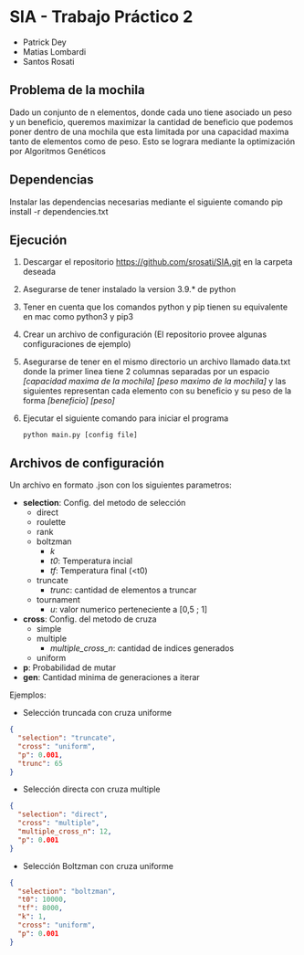 # SIA - Trabajo Práctico 2

- Patrick Dey
- Matias Lombardi
- Santos Rosati

## Problema de la mochila

Dado un conjunto de n elementos, donde cada uno tiene asociado un peso y un beneficio, queremos maximizar la cantidad de beneficio que podemos poner dentro de una mochila que esta limitada por una capacidad maxima tanto de elementos como de peso. Esto se lograra mediante la optimización por Algoritmos Genéticos

## Dependencias

Instalar las dependencias necesarias mediante el siguiente comando
pip install -r dependencies.txt

## Ejecución

1.  Descargar el repositorio https://github.com/srosati/SIA.git en la carpeta deseada
2.  Asegurarse de tener instalado la version 3.9.\* de python
3.  Tener en cuenta que los comandos python y pip tienen su equivalente en mac como python3 y pip3
4.  Crear un archivo de configuración (El repositorio provee algunas configuraciones de ejemplo)
5.  Asegurarse de tener en el mismo directorio un archivo llamado data.txt donde la primer linea tiene 2 columnas separadas por un espacio _[capacidad maxima de la mochila] [peso maximo de la mochila]_ y las siguientes representan cada elemento con su beneficio y su peso de la forma _[beneficio] [peso]_
6.  Ejecutar el siguiente comando para iniciar el programa

        python main.py [config file]

## Archivos de configuración

Un archivo en formato .json con los siguientes parametros:

- **selection**: Config. del metodo de selección
  - direct
  - roulette
  - rank
  - boltzman
    - _k_
    - _t0_: Temperatura incial
    - _tf_: Temperatura final (<t0)
  - truncate
    - _trunc_: cantidad de elementos a truncar
  - tournament
    - _u_: valor numerico perteneciente a [0,5 ; 1]
- **cross**: Config. del metodo de cruza
  - simple
  - multiple
    - _multiple_cross_n_: cantidad de indices generados
  - uniform
- **p**: Probabilidad de mutar
- **gen**: Cantidad minima de generaciones a iterar

Ejemplos:

- Selección truncada con cruza uniforme

```json
{
  "selection": "truncate",
  "cross": "uniform",
  "p": 0.001,
  "trunc": 65
}
```

- Selección directa con cruza multiple

```json
{
  "selection": "direct",
  "cross": "multiple",
  "multiple_cross_n": 12,
  "p": 0.001
}
```

- Selección Boltzman con cruza uniforme

```json
{
  "selection": "boltzman",
  "t0": 10000,
  "tf": 8000,
  "k": 1,
  "cross": "uniform",
  "p": 0.001
}
```
